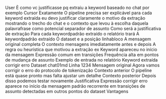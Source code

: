 User
È como vc justificasse pq extraiu a keyword baseado no chat por exemplo
Cursor
Exatamente
O pipeline precisa ser explicável para cada keyword extraída eu devo justificar claramente o motivo da extração mostrando o trecho do chat e o contexto que levou à escolha daquela palavrafrase como potencial separador de assunto
 Como será a justificativa de extração
Para cada keywordpadrão extraído o relatório trará
 A keywordpadrão extraído
 O dataset e a posição linhabloco
 A mensagem original completa
 O contexto mensagens imediatamente antes e depois
 A regra ou heurística que motivou a extração
ex Keyword apareceu no início da mensagem Expressão comum em transições Frequência alta em pontos de mudança de assunto
 Exemplo de entrada no relatório
Keyword extraída corrigir erro
Dataset chat01md
Linha 1234
Mensagem original Agora vamos corrigir o erro do protocolo de tokenização
Contexto anterior O pipeline está quase pronto mas falta ajustar um detalhe
Contexto posterior Depois disso podemos testar novamente
Justificativa Expressão corrigir erro aparece no início da mensagem padrão recorrente em transições de assunto detectadas em outros pontos do dataset
 Vantagens